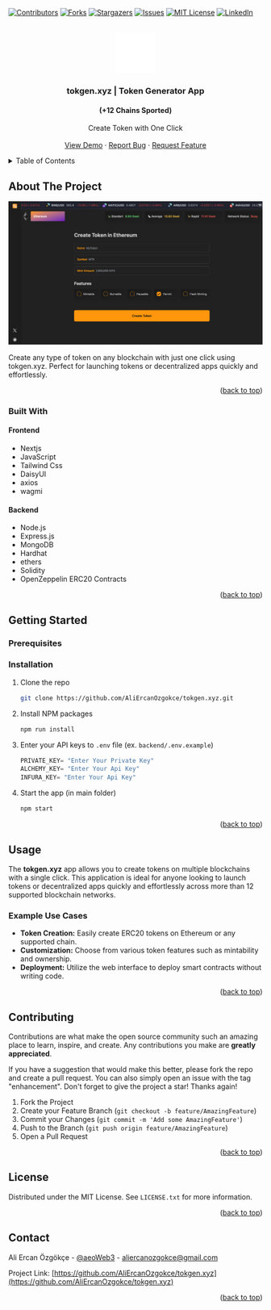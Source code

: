 <!-- Improved compatibility of back to top link: See: https://github.com/othneildrew/Best-README-Template/pull/73 -->
<a id="readme-top"></a>
<!--
*** Thanks for checking out the Best-README-Template. If you have a suggestion
*** that would make this better, please fork the repo and create a pull request
*** or simply open an issue with the tag "enhancement".
*** Don't forget to give the project a star!
*** Thanks again! Now go create something AMAZING! :D
-->



<!-- PROJECT SHIELDS -->
<!--
*** I'm using markdown "reference style" links for readability.
*** Reference links are enclosed in brackets [ ] instead of parentheses ( ).
*** See the bottom of this document for the declaration of the reference variables
*** for contributors-url, forks-url, etc. This is an optional, concise syntax you may use.
*** https://www.markdownguide.org/basic-syntax/#reference-style-links
-->
[![Contributors][contributors-shield]][contributors-url]
[![Forks][forks-shield]][forks-url]
[![Stargazers][stars-shield]][stars-url]
[![Issues][issues-shield]][issues-url]
[![MIT License][license-shield]][license-url]
[![LinkedIn][linkedin-shield]][linkedin-url]



<!-- PROJECT LOGO -->
<br />
<div align="center">
  <a href="https://github.com/AliErcanOzgokce/tokgen.xyz">
    <img src="tool/app/icon.svg" alt="tokgen.xyz" width="80" height="80">
  </a>

<h3 align="center">tokgen.xyz | Token Generator App</h3>
<h4> (+12 Chains Sported) </h4>

  <p align="center">
    Create Token with One Click 
    <br />
    <br />
    <a href="https://tokgen.xyz">View Demo</a>
    ·
    <a href="https://github.com/AliErcanOzgokce/tokgen.xyz/issues/new?labels=bug&template=bug-report---.md">Report Bug</a>
    ·
    <a href="https://github.com/AliErcanOzgokce/tokgen.xyz/issues/new?labels=enhancement&template=feature-request---.md">Request Feature</a>
  </p>
</div>



<!-- TABLE OF CONTENTS -->
<details>
  <summary>Table of Contents</summary>
  <ol>
    <li>
      <a href="#about-the-project">About The Project</a>
      <ul>
        <li><a href="#built-with">Built With</a></li>
      </ul>
    </li>
    <li>
      <a href="#getting-started">Getting Started</a>
      <ul>
        <li><a href="#prerequisites">Prerequisites</a></li>
        <li><a href="#installation">Installation</a></li>
      </ul>
    </li>
    <li><a href="#usage">Usage</a></li>
    <li><a href="#contributing">Contributing</a></li>
    <li><a href="#license">License</a></li>
    <li><a href="#contact">Contact</a></li>
  </ol>
</details>



<!-- ABOUT THE PROJECT -->
## About The Project

[![Product Name Screen Shot][product-screenshot]](https://tokgen.xyz)

Create any type of token on any blockchain with just one click using tokgen.xyz. Perfect for launching tokens or decentralized apps quickly and effortlessly. 

<p align="right">(<a href="#readme-top">back to top</a>)</p>



### Built With

#### Frontend
* Nextjs
* JavaScript
* Tailwind Css
* DaisyUI
* axios
* wagmi

#### Backend
* Node.js
* Express.js
* MongoDB
* Hardhat
* ethers
* Solidity
* OpenZeppelin ERC20 Contracts

<p align="right">(<a href="#readme-top">back to top</a>)</p>



<!-- GETTING STARTED -->
## Getting Started

### Prerequisites

### Installation

1. Clone the repo
   ```sh
   git clone https://github.com/AliErcanOzgokce/tokgen.xyz.git
   ```
2. Install NPM packages
   ```sh
   npm run install
   ```
3. Enter your API keys to `.env` file (ex. `backend/.env.example`)
   ```js
   PRIVATE_KEY= "Enter Your Private Key"
   ALCHEMY_KEY= "Enter Your Api Key"
   INFURA_KEY= "Enter Your Api Key"
   ```
4. Start the app (in main folder)
   ```sh
   npm start
   ```


<p align="right">(<a href="#readme-top">back to top</a>)</p>



<!-- USAGE EXAMPLES -->
## Usage

The **tokgen.xyz** app allows you to create tokens on multiple blockchains with a single click. This application is ideal for anyone looking to launch tokens or decentralized apps quickly and effortlessly across more than 12 supported blockchain networks. 

### Example Use Cases

- **Token Creation:** Easily create ERC20 tokens on Ethereum or any supported chain.
- **Customization:** Choose from various token features such as mintability and ownership.
- **Deployment:** Utilize the web interface to deploy smart contracts without writing code.


<p align="right">(<a href="#readme-top">back to top</a>)</p>





<!-- CONTRIBUTING -->
## Contributing

Contributions are what make the open source community such an amazing place to learn, inspire, and create. Any contributions you make are **greatly appreciated**.

If you have a suggestion that would make this better, please fork the repo and create a pull request. You can also simply open an issue with the tag "enhancement".
Don't forget to give the project a star! Thanks again!

1. Fork the Project
2. Create your Feature Branch (`git checkout -b feature/AmazingFeature`)
3. Commit your Changes (`git commit -m 'Add some AmazingFeature'`)
4. Push to the Branch (`git push origin feature/AmazingFeature`)
5. Open a Pull Request

<p align="right">(<a href="#readme-top">back to top</a>)</p>



<!-- LICENSE -->
## License

Distributed under the MIT License. See `LICENSE.txt` for more information.

<p align="right">(<a href="#readme-top">back to top</a>)</p>



<!-- CONTACT -->
## Contact

Ali Ercan Özgökçe - [@aeoWeb3](https://twitter.com/aeoWeb3) - aliercanozgokce@gmail.com

Project Link: [https://github.com/AliErcanOzgokce/tokgen.xyz](https://github.com/AliErcanOzgokce/tokgen.xyz)

<p align="right">(<a href="#readme-top">back to top</a>)</p>





<!-- MARKDOWN LINKS & IMAGES -->
<!-- https://www.markdownguide.org/basic-syntax/#reference-style-links -->
[contributors-shield]: https://img.shields.io/github/contributors/AliErcanOzgokce/tokgen.xyz.svg?style=for-the-badge
[contributors-url]: https://github.com/AliErcanOzgokce/tokgen.xyz/graphs/contributors
[forks-shield]: https://img.shields.io/github/forks/AliErcanOzgokce/tokgen.xyz.svg?style=for-the-badge
[forks-url]: https://github.com/AliErcanOzgokce/tokgen.xyz/network/members
[stars-shield]: https://img.shields.io/github/stars/AliErcanOzgokce/tokgen.xyz.svg?style=for-the-badge
[stars-url]: https://github.com/AliErcanOzgokce/tokgen.xyz/stargazers
[issues-shield]: https://img.shields.io/github/issues/AliErcanOzgokce/tokgen.xyz.svg?style=for-the-badge
[issues-url]: https://github.com/AliErcanOzgokce/tokgen.xyz/issues
[license-shield]: https://img.shields.io/github/license/AliErcanOzgokce/tokgen.xyz.svg?style=for-the-badge
[license-url]: https://github.com/AliErcanOzgokce/tokgen.xyz/blob/master/LICENSE.txt
[linkedin-shield]: https://img.shields.io/badge/-LinkedIn-black.svg?style=for-the-badge&logo=linkedin&colorB=555
[linkedin-url]: https://linkedin.com/in/aliercanozgokce
[product-screenshot]: screenshot.png
